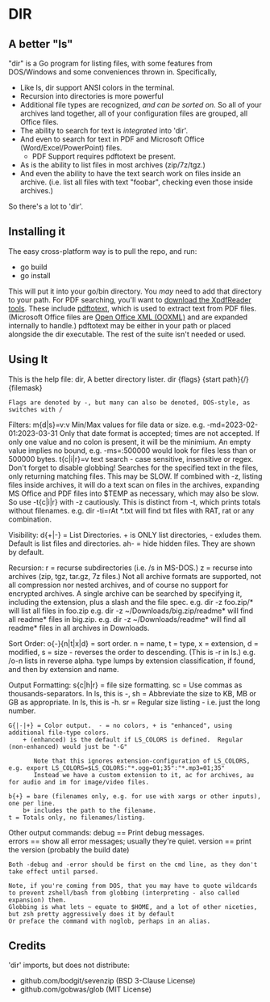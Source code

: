 # DIR
## A better "ls"
"dir" is a Go program for listing files, with some features from DOS/Windows and some conveniences thrown in.  Specifically, 

 - Like ls, dir support ANSI colors in the terminal.
 - Recursion into directories is more powerful
 - Additional file types are recognized, *and can be sorted on.*  So all of your archives land together, all of your configuration files are grouped, all Office files.
 - The ability to search for text is *integrated* into 'dir'.
 - And even to search for text in PDF and Microsoft Office (Word/Excel/PowerPoint) files.
	 - PDF Support requires pdftotext be present.
 - As is the ability to list files in most archives (zip/7z/tgz.)
 - And even the ability to have the text search work on files inside an archive.  (i.e. list all files with text "foobar", checking even those inside archives.)

So there's a lot to 'dir'.
## Installing it
The easy cross-platform way is to pull the repo, and run:
* go build
* go install

This will put it into your go/bin directory.  You *may* need to add that directory to your path.
For PDF searching, you'll want to [download the XpdfReader tools](https://www.xpdfreader.com/download.html).  These include [pdftotext](https://www.xpdfreader.com/pdftotext-man.html), which is used to extract text from PDF files.  (Microsoft Office files are [Open Office XML (OOXML)](https://en.wikipedia.org/wiki/Office_Open_XML) and are expanded internally to handle.)
pdftotext may be either in your path or placed alongside the dir executable.  The rest of the suite isn't needed or used.
## Using It
This is the help file:
dir, A better directory lister.
    dir {flags} {start path}{/}{filemask}

    Flags are denoted by -, but many can also be denoted, DOS-style, as switches with /

Filters:
    m{d|s}=v:v  Min/Max values for file data or size.  e.g. -md=2023-02-01:2023-03-31
        Only that date format is accepted; times are not accepted.
        If only one value and no colon is present, it will be the minimium.
        An empty value implies no bound, e.g. -ms=:500000 would look for files less than or 500000 bytes.
    t{c|i|r}=v text search - case sensitive, insensitive or regex.  Don't forget to disable globbing!
        Searches for the specified text in the files, only returning matching files.  This may be SLOW.
        If combined with -z, listing files inside archives, it will do a text scan on files in the archives,
        expanding MS Office and PDF files into $TEMP as necessary, which may also be slow.  
        So use -t{c|i|r} with -z cautiously.
        This is distinct from -t, which prints totals without filenames.
        e.g. dir -ti=rAt *.txt will find txt files with RAT, rat or any combination.

Visibility:
    d{+|-} = List Directories.  + is ONLY list directories, - exludes them.  Default is list files and directories.
    ah- = hide hidden files.  They are shown by default.

Recursion:
    r = recurse subdirectories (i.e. /s in MS-DOS.)
    z = recurse into archives (zip, tgz, tar.gz, 7z files.)  Not all archive formats are supported, 
        not all compression nor nested archives, and of course no support for encrypted archives.
        A single archive can be searched by specifying it, including the extension, plus a slash and the 
        file spec.
        e.g. dir -z foo.zip/* will list all files in foo.zip
        e.g. dir -z ~/Downloads/big.zip/readme* will find all readme* files in big.zip.
        e.g. dir -z ~/Downloads/readme*  will find all readme* files in all archives in Downloads.

Sort Order:
    o{-}{n|t|x|d} = sort order.  n = name, t = type, x = extension, d = modified, s = size
        - reverses the order to descending.  (This is -r in ls.)
        e.g. /o-n lists in reverse alpha.
        type lumps by extension classification, if found, and then by extension and name.

Output Formatting:
    s{c|h|r} = file size formatting.
        sc = Use commas as thousands-separators.  In ls, this is -,
        sh = Abbreviate the size to KB, MB or GB as appropriate.  In ls, this is -h.
        sr = Regular size listing - i.e. just the long number.

    G{|-|+} = Color output.  - = no colors, + is "enhanced", using additional file-type colors.
        + (enhanced) is the default if LS_COLORS is defined.  Regular (non-enhanced) would just be "-G"
           
           Note that this ignores extension-configuration of LS_COLORS, e.g. export LS_COLORS=$LS_COLORS:"*.ogg=01;35":"*.mp3=01;35"
           Instead we have a custom extension to it, ac for archives, au for audio and im for image/video files.

    b{+} = bare (filenames only, e.g. for use with xargs or other inputs), one per line.  
        b+ includes the path to the filename.
    t = Totals only, no filenames/listing.


Other output commands:
    debug == Print debug messages.    
    errors == show all error messages; usually they're quiet.
    version == print the version (probably the build date)

    Both -debug and -error should be first on the cmd line, as they don't take effect until parsed.

    Note, if you're coming from DOS, that you may have to quote wildcards to prevent zshell/bash from globbing (interpreting - also called expansion) them.
    Globbing is what lets ~ equate to $HOME, and a lot of other niceties, but zsh pretty aggressively does it by default
    Or preface the command with noglob, perhaps in an alias.  
## Credits
'dir' imports, but does not distribute:
*  github.com/bodgit/sevenzip (BSD 3-Clause License)
* github.com/gobwas/glob (MIT License)
